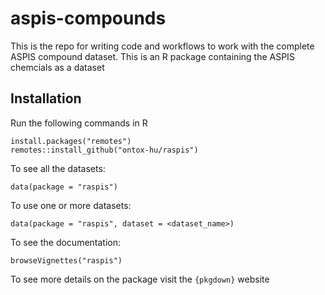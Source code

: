 # aspis-compounds
This is the repo for writing code and workflows to work with the complete ASPIS compound dataset. This is an R package containing the ASPIS chemcials as a dataset

## Installation
Run the following commands in R
```
install.packages("remotes")
remotes::install_github("ontox-hu/raspis")
```

To see all the datasets:
```
data(package = "raspis")
```

To use one or more datasets:
```
data(package = "raspis", dataset = <dataset_name>)
```

To see the documentation:
```
browseVignettes("raspis")
```

To see more details on the package visit the `{pkgdown}` website
